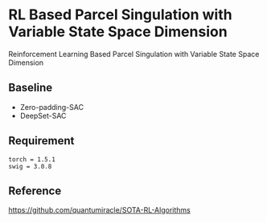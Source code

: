 # RL Based Parcel Singulation with Variable State Space Dimension

Reinforcement Learning Based Parcel Singulation with Variable State Space Dimension

## Baseline

- Zero-padding-SAC
- DeepSet-SAC

## Requirement

```
torch = 1.5.1
swig = 3.0.8
```

## Reference

https://github.com/quantumiracle/SOTA-RL-Algorithms